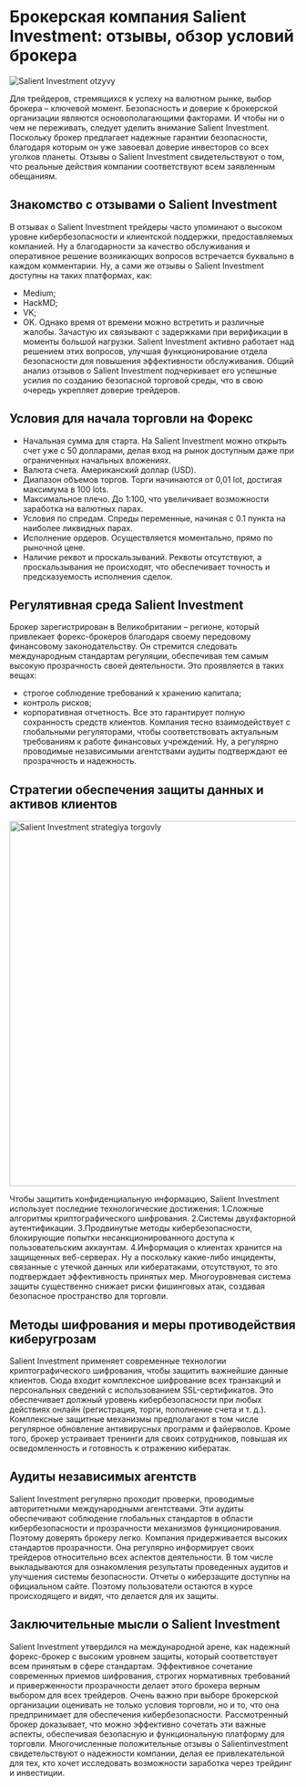 # Брокерская компания Salient Investment: отзывы, обзор условий брокера
![Salient Investment otzyvy](https://github.com/Salientinvestment/Salientinvestment/assets/172830633/40a09c3f-3520-41ad-af25-48de7fe995e6)

Для трейдеров, стремящихся к успеху на валютном рынке, выбор брокера – ключевой момент. Безопасность и доверие к брокерской организации являются основополагающими факторами. И чтобы ни о чем не переживать, следует уделить внимание Salient Investment. Поскольку брокер предлагает надежные гарантии безопасности, благодаря которым он уже завоевал доверие инвесторов со всех уголков планеты. Отзывы о Salient Investment свидетельствуют о том, что реальные действия компании соответствуют всем заявленным обещаниям.

## Знакомство с отзывами о Salient Investment
В отзывах о Salient Investment трейдеры часто упоминают о высоком уровне кибербезопасности и клиентской поддержки, предоставляемых компанией. Ну а благодарности за качество обслуживания и оперативное решение возникающих вопросов встречается буквально в каждом комментарии. Ну, а сами же отзывы о Salient Investment доступны на таких платформах, как:
* Medium;
* HackMD;
* VK;
* OK.
Однако время от времени можно встретить и различные жалобы. Зачастую их связывают с задержками при верификации в моменты большой нагрузки. Salient Investment активно работает над решением этих вопросов, улучшая функционирование отдела безопасности для повышения эффективности обслуживания.
Общий анализ отзывов о Salient Investment подчеркивает его успешные усилия по созданию безопасной торговой среды, что в свою очередь укрепляет доверие трейдеров.

## Условия для начала торговли на Форекс
* Начальная сумма для старта. На Salient Investment можно открыть счет уже с 50 долларами, делая вход на рынок доступным даже при ограниченных начальных вложениях.
* Валюта счета. Американский доллар (USD).
* Диапазон объемов торгов. Торги начинаются от 0,01 lot, достигая максимума в 100 lots.
* Максимальное плечо. До 1:100, что увеличивает возможности заработка на валютных парах.
* Условия по спредам. Спреды переменные, начиная с 0.1 пункта на наиболее ликвидных парах.
* Исполнение ордеров. Осуществляется моментально, прямо по рыночной цене.
* Наличие реквот и проскальзываний. Реквоты отсутствуют, а проскальзывания не происходят, что обеспечивает точность и предсказуемость исполнения сделок.

## Регулятивная среда Salient Investment
Брокер зарегистрирован в Великобритании – регионе, который привлекает форекс-брокеров благодаря своему передовому финансовому законодательству. Он стремится следовать международным стандартам регуляции, обеспечивая тем самым высокую прозрачность своей деятельности. Это проявляется в таких вещах:
* строгое соблюдение требований к хранению капитала;
* контроль рисков;
* корпоративная отчетность.
Все это гарантирует полную сохранность средств клиентов.
Компания тесно взаимодействует с глобальными регуляторами, чтобы соответствовать актуальным требованиям к работе финансовых учреждений. Ну, а регулярно проводимые независимыми агентствами аудиты подтверждают ее прозрачность и надежность.

## Стратегии обеспечения защиты данных и активов клиентов
<img width="640" alt="Salient Investment strategiya torgovly" src="https://github.com/Salientinvestment/Salientinvestment/assets/172830633/f4905190-7978-474c-849d-469d8a2a922f">

Чтобы защитить конфиденциальную информацию, Salient Investment использует последние технологические достижения:
1.Сложные алгоритмы криптографического шифрования.
2.Системы двухфакторной аутентификации.
3.Продвинутые методы кибербезопасности, блокирующие попытки несанкционированного доступа к пользовательским аккаунтам.
4.Информация о клиентах хранится на защищенных веб-серверах.
Ну а поскольку какие-либо инциденты, связанные с утечкой данных или кибератаками, отсутствуют, то это подтверждает эффективность принятых мер. Многоуровневая система защиты существенно снижает риски фишинговых атак, создавая безопасное пространство для торговли.

## Методы шифрования и меры противодействия киберугрозам
Salient Investment применяет современные технологии криптографического шифрования, чтобы защитить важнейшие данные клиентов. Сюда входит комплексное шифрование всех транзакций и персональных сведений с использованием SSL-сертификатов. Это обеспечивает должный уровень кибербезопасности при любых действиях онлайн (регистрация, торги, пополнение счета и т. д.).
Комплексные защитные механизмы предполагают в том числе регулярное обновление антивирусных программ и файерволов. Кроме того, брокер устраивает тренинги для своих сотрудников, повышая их осведомленность и готовность к отражению кибератак.

## Аудиты независимых агентств
Salient Investment регулярно проходит проверки, проводимые авторитетными международными агентствами. Эти аудиты обеспечивают соблюдение глобальных стандартов в области кибербезопасности и прозрачности механизмов функционирования. Поэтому доверять брокеру легко.
Компания придерживается высоких стандартов прозрачности. Она регулярно информирует своих трейдеров относительно всех аспектов деятельности. В том числе выкладываются для ознакомления результаты проведенных аудитов и улучшения системы безопасности. Отчеты о киберзащите доступны на официальном сайте. Поэтому пользователи остаются в курсе происходящего и видят, что делается для их защиты.

## Заключительные мысли о Salient Investment
Salient Investment утвердился на международной арене, как надежный форекс-брокер с высоким уровнем защиты, который соответствует всем принятым в сфере стандартам. Эффективное сочетание современных приемов шифрования, строгих нормативных требований и приверженности прозрачности делает этого брокера верным выбором для всех трейдеров. Очень важно при выборе брокерской организации оценивать не только условия торговли, но и то, что она предпринимает для обеспечения кибербезопасности. Рассмотренный брокер доказывает, что можно эффективно сочетать эти важные аспекты, обеспечивая безопасную и функциональную платформу для торговли. Многочисленные положительные отзывы о Salientinvestment свидетельствуют о надежности компании, делая ее привлекательной для тех, кто хочет исследовать возможности заработка через трейдинг и инвестиции.
